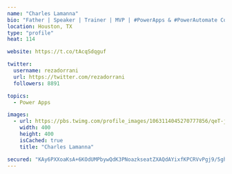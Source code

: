 ```yaml
---
name: "Charles Lamanna"
bio: "Father | Speaker | Trainer | MVP | #PowerApps & #PowerAutomate Community Super User | YouTuber Right-pointing triangle http://youtube.com/c/rezadorrani | Learn - Share - Clockwise rightwards and leftwards open circle arrows"
location: Houston, TX
type: "profile"
heat: 114

website: https://t.co/tAcqSdqguf

twitter:
  username: rezadorrani
  url: https://twitter.com/rezadorrani
  followers: 8891

topics:
  - Power Apps

images:
  - url: https://pbs.twimg.com/profile_images/1063114045270777856/qeT-jpWr_400x400.jpg
    width: 400
    height: 400
    isCached: true
    title: "Charles Lamanna"

secured: "KAy6PXXoaKsA+6KOdUMPbywQdK3PNoazkseatZXAQdAYixfKPCRVvPgj9/5gh2RiFa35F7ATzMDJmwj7NXDXo1DXD715vCtgJQqsthtT8M8Cx6w8gISkdfFsMP1UOaju+hKAIobhhCU7iaz1Oy/duS7sKb2dfHKJyoAfMtTpA5ZuZKHO/Yx7wjCtLFx2BuQw5Kpg3OQhkmXQQp+XV0Fcou/6tcbdCtJ0YZsrri4gUa+LKPeV4nnYtL7y53tpPiOFv4dnbA8Q2upckz2l9EoeRd78KEhVzGatl2fMMYltYsO38ZA1nl6445B4kmPu7C/yaAJZHfDq6B+CGomnknsnTr6V+sGiLAlVO2/YV8E70KKIvOXruEvPb6d8xP7F1NuTTyPDsGTOzzY2YF9r4FUnUA3iIeUumnh7SUEsGRv+QuA=;g4MeFfBbA8sGMhs5CO3QbA=="
---
```



